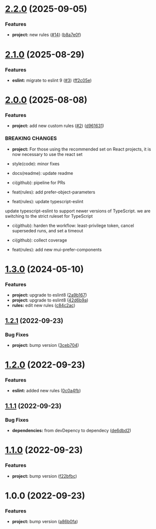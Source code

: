 # [2.2.0](https://github.com/fido-id/eslint-config-fido/compare/v2.1.0...v2.2.0) (2025-09-05)


### Features

* **project:** new rules ([#14](https://github.com/fido-id/eslint-config-fido/issues/14)) ([b8a7e0f](https://github.com/fido-id/eslint-config-fido/commit/b8a7e0f9dd5abe798554c9be4109cf23d4775f6c))

# [2.1.0](https://github.com/fido-id/eslint-config-fido/compare/v2.0.0...v2.1.0) (2025-08-29)


### Features

* **eslint:** migrate to eslint 9 ([#3](https://github.com/fido-id/eslint-config-fido/issues/3)) ([ff2c05e](https://github.com/fido-id/eslint-config-fido/commit/ff2c05ee295aa38c8f192534df951feb8a4d662d))

# [2.0.0](https://github.com/fido-id/eslint-config-fido/compare/v1.3.0...v2.0.0) (2025-08-08)


### Features

* **project:** add new custom rules ([#2](https://github.com/fido-id/eslint-config-fido/issues/2)) ([d961631](https://github.com/fido-id/eslint-config-fido/commit/d96163190205940e67142a41185c993f5d54c42e))


### BREAKING CHANGES

* **project:** For those using the recommended set on React projects, it is now necessary to use
the react set

* style(code): minor fixes

* docs(readme): update readme

* ci(github): pipeline for PRs

* feat(rules): add prefer-object-parameters

* feat(rules): update typescript-eslint

update typescript-eslint to support newer versions of TypeScript. we are switching to the strict
ruleset for TypeScript

* ci(github): harden the workflow: least-privilege token,  cancel superseded runs, and set a timeout

* ci(github): collect coverage

* feat(rules): add new mui-prefer-components

# [1.3.0](https://github.com/fido-id/eslint-config-fido/compare/v1.2.1...v1.3.0) (2024-05-10)


### Features

* **project:** upgrade to eslint8 ([2a9b167](https://github.com/fido-id/eslint-config-fido/commit/2a9b16736c965f2ceec0eeaa7be06007a2714683))
* **project:** upgrade to eslint8 ([42d6b9a](https://github.com/fido-id/eslint-config-fido/commit/42d6b9a634e3dec15bd88baf00b4eb64694330f0))
* **rules:** edit new rules ([c84c2ac](https://github.com/fido-id/eslint-config-fido/commit/c84c2ac52cbae3790652e0ccda0d270641511f77))

## [1.2.1](https://github.com/fido-id/eslint-config-fido/compare/v1.2.0...v1.2.1) (2022-09-23)


### Bug Fixes

* **project:** bump version ([3ceb704](https://github.com/fido-id/eslint-config-fido/commit/3ceb704eabd82414122dbaf620fe910367cea9e4))

# [1.2.0](https://github.com/fido-id/eslint-config-fido/compare/v1.1.1...v1.2.0) (2022-09-23)


### Features

* **eslint:** added new rules ([0c0a4fb](https://github.com/fido-id/eslint-config-fido/commit/0c0a4fbc72ba5505e04f13774d8a0ea6bc2fb7ba))

## [1.1.1](https://github.com/fido-id/eslint-config-fido/compare/v1.1.0...v1.1.1) (2022-09-23)


### Bug Fixes

* **dependencies:** from devDepency to dependecy ([de6dbd2](https://github.com/fido-id/eslint-config-fido/commit/de6dbd2770be3dc6847c557774e84f8cd0ed3efd))

# [1.1.0](https://github.com/fido-id/eslint-config-fido/compare/v1.0.0...v1.1.0) (2022-09-23)


### Features

* **project:** bump version ([f22bfbc](https://github.com/fido-id/eslint-config-fido/commit/f22bfbc8e2c5f734c8504c1d0bec28a896e5c899))

# 1.0.0 (2022-09-23)


### Features

* **project:** bump version ([a86b0fa](https://github.com/fido-id/eslint-config-fido/commit/a86b0faec9f775faa7af03e3f2723ca5273422ca))
